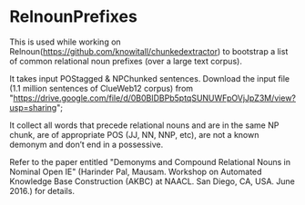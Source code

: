 # RelnounPrefixes

This is used while working on Relnoun(https://github.com/knowitall/chunkedextractor) to bootstrap a list of common relational noun prefixes (over a large text corpus).

It takes input POStagged & NPChunked sentences. Download the input file (1.1 million sentences of ClueWeb12 corpus) from "https://drive.google.com/file/d/0B0BIDBPb5ptqSUNUWFpOVjJpZ3M/view?usp=sharing";

It collect all words that precede relational nouns and are in the same NP chunk, are of appropriate POS (JJ, NN, NNP, etc), are not a known demonym and don’t end in a possessive. 

Refer to the paper entitled "Demonyms and Compound Relational Nouns in Nominal Open IE" (Harinder Pal, Mausam. Workshop on Automated Knowledge Base Construction (AKBC) at NAACL. San Diego, CA, USA. June 2016.) for details.
